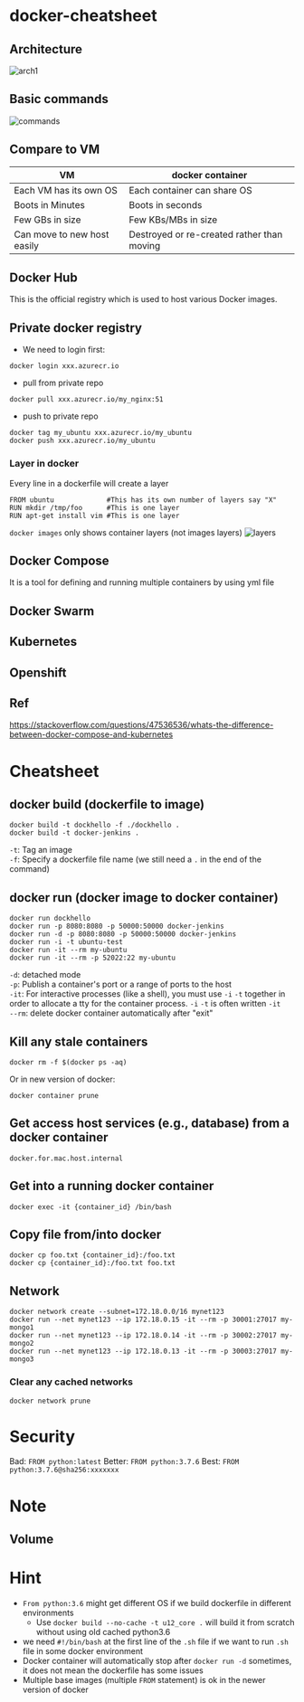 # docker-cheatsheet

## Architecture
![arch1](https://geekflare.com/wp-content/uploads/2019/09/traditional-vs-new-gen.png)

## Basic commands
![commands](https://geekflare.com/wp-content/uploads/2019/09/docker-architecture.png)

## Compare to VM
| VM | docker container |
| --- | --- |
| Each VM has its own OS | Each container can share OS |
| Boots in Minutes | Boots in seconds |
| Few GBs in size | Few KBs/MBs in size |
| Can move to new host easily | Destroyed or re-created rather than moving |

## Docker Hub
This is the official registry which is used to host various Docker images.

## Private docker registry
* We need to login first:  
```
docker login xxx.azurecr.io
```

* pull from private repo
```
docker pull xxx.azurecr.io/my_nginx:51
```

* push to private repo
```
docker tag my_ubuntu xxx.azurecr.io/my_ubuntu
docker push xxx.azurecr.io/my_ubuntu
```

### Layer in docker
Every line in a dockerfile will create a layer  
```
FROM ubuntu             #This has its own number of layers say "X"
RUN mkdir /tmp/foo      #This is one layer 
RUN apt-get install vim #This is one layer 
```

`docker images` only shows container layers (not images layers)
![layers](https://i.stack.imgur.com/J2cge.jpg)

## Docker Compose
It is a tool for defining and running multiple containers by using yml file

## Docker Swarm

## Kubernetes

## Openshift

## Ref  
https://stackoverflow.com/questions/47536536/whats-the-difference-between-docker-compose-and-kubernetes  

# Cheatsheet  
## docker build (dockerfile to image)
```
docker build -t dockhello -f ./dockhello .
docker build -t docker-jenkins .
```

`-t`: Tag an image  
`-f`: Specify a dockerfile file name (we still need a `.` in the end of the command)  

## docker run (docker image to docker container)

```
docker run dockhello
docker run -p 8080:8080 -p 50000:50000 docker-jenkins
docker run -d -p 8080:8080 -p 50000:50000 docker-jenkins
docker run -i -t ubuntu-test
docker run -it --rm my-ubuntu
docker run -it --rm -p 52022:22 my-ubuntu
```

`-d`: detached mode  
`-p`: Publish a container's port or a range of ports to the host  
`-it`: For interactive processes (like a shell), you must use `-i` `-t` together in order to allocate a tty for the container process. `-i` `-t` is often written `-it`  
`--rm`: delete docker container automatically after "exit"  

## Kill any stale containers
```
docker rm -f $(docker ps -aq)
```

Or in new version of docker:
```
docker container prune
```

## Get access host services (e.g., database) from a docker container
```
docker.for.mac.host.internal
```

## Get into a running docker container
```
docker exec -it {container_id} /bin/bash
```

## Copy file from/into docker
```
docker cp foo.txt {container_id}:/foo.txt
docker cp {container_id}:/foo.txt foo.txt
```

## Network
```
docker network create --subnet=172.18.0.0/16 mynet123
docker run --net mynet123 --ip 172.18.0.15 -it --rm -p 30001:27017 my-mongo1
docker run --net mynet123 --ip 172.18.0.14 -it --rm -p 30002:27017 my-mongo2
docker run --net mynet123 --ip 172.18.0.13 -it --rm -p 30003:27017 my-mongo3
```

### Clear any cached networks 
```
docker network prune
```

# Security
Bad: `FROM python:latest`
Better: `FROM python:3.7.6`
Best: `FROM python:3.7.6@sha256:xxxxxxx`



# Note
## Volume


# Hint
* `From python:3.6` might get different OS if we build dockerfile in different environments
  * Use `docker build --no-cache -t u12_core .` will build it from scratch without using old cached python3.6
* we need `#!/bin/bash` at the first line of the `.sh` file if we want to run `.sh` file in some docker environment
* Docker container will automatically stop after `docker run -d` sometimes, it does not mean the dockerfile has some issues
* Multiple base images (multiple `FROM` statement) is ok in the newer version of docker
